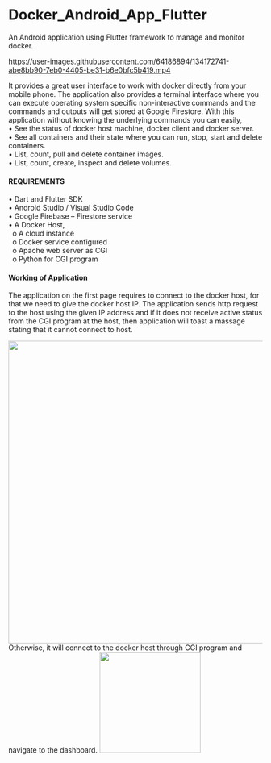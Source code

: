 # Docker_Android_App_Flutter
An Android application using Flutter framework to manage and monitor docker.

https://user-images.githubusercontent.com/64186894/134172741-abe8bb90-7eb0-4405-be31-b6e0bfc5b419.mp4

It provides a great user interface to work with docker directly from your mobile phone. The application also provides a terminal interface where you can execute operating system specific non-interactive commands and the commands and outputs will get stored at Google Firestore. With this application without knowing the underlying commands you can easily,\
• See the status of docker host machine, docker client and docker server.\
• See all containers and their state where you can run, stop, start and delete containers.\
• List, count, pull and delete container images.\
• List, count, create, inspect and delete volumes.


#### REQUIREMENTS
• Dart and Flutter SDK \
• Android Studio / Visual Studio Code\
• Google Firebase – Firestore service\
• A Docker Host,\
&nbsp; o A cloud instance\
&nbsp; o Docker service configured\
&nbsp; o Apache web server as CGI\
&nbsp; o Python for CGI program

#### Working of Application
The application on the first page requires to connect to the docker host, for that we need to give the docker host IP. The application sends http request to the host using the given IP address and if it does not receive active status from the CGI program at the host, then application will toast a massage stating that it cannot connect to host.

<img src="https://user-images.githubusercontent.com/64186894/152976219-222bad96-38fa-4af1-8485-822dd7c5ec2b.png" width="600">
Otherwise, it will connect to the docker host through CGI program and navigate to the dashboard.
<img src="https://user-images.githubusercontent.com/64186894/152969042-12041ed8-67a3-456b-8600-41d21ff684e3.jpg" width="200px">

